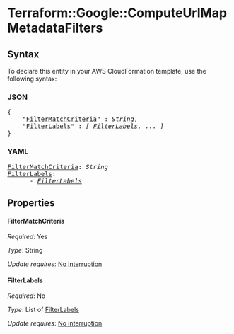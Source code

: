 # Terraform::Google::ComputeUrlMap MetadataFilters

## Syntax

To declare this entity in your AWS CloudFormation template, use the following syntax:

### JSON

<pre>
{
    "<a href="#filtermatchcriteria" title="FilterMatchCriteria">FilterMatchCriteria</a>" : <i>String</i>,
    "<a href="#filterlabels" title="FilterLabels">FilterLabels</a>" : <i>[ <a href="metadatafilters-filterlabels.md">FilterLabels</a>, ... ]</i>
}
</pre>

### YAML

<pre>
<a href="#filtermatchcriteria" title="FilterMatchCriteria">FilterMatchCriteria</a>: <i>String</i>
<a href="#filterlabels" title="FilterLabels">FilterLabels</a>: <i>
      - <a href="metadatafilters-filterlabels.md">FilterLabels</a></i>
</pre>

## Properties

#### FilterMatchCriteria

_Required_: Yes

_Type_: String

_Update requires_: [No interruption](https://docs.aws.amazon.com/AWSCloudFormation/latest/UserGuide/using-cfn-updating-stacks-update-behaviors.html#update-no-interrupt)

#### FilterLabels

_Required_: No

_Type_: List of <a href="metadatafilters-filterlabels.md">FilterLabels</a>

_Update requires_: [No interruption](https://docs.aws.amazon.com/AWSCloudFormation/latest/UserGuide/using-cfn-updating-stacks-update-behaviors.html#update-no-interrupt)

